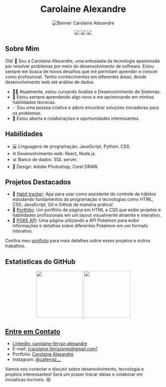 <h1 align="center">Carolaine Alexandre</h1>
<p align="center">
  <img src="https://www.canva.com/design/DAFnPIBDag8/oA5C6bcejYFt39P6JYPTqQ/edit?utm_content=DAFnPIBDag8&utm_campaign=designshare&utm_medium=link2&utm_source=sharebutton" alt="Banner Carolaine Alexandre">
</p>

<p align="center">
  <a href="https://www.linkedin.com/in/carolaine-ferraz-alexandre/"><img src="https://img.shields.io/badge/LinkedIn-Connect-blue?style=for-the-badge&logo=linkedin"></a>
  <a href="https://www.instagram.com/caferraz__/"><img src="https://img.shields.io/badge/Instagram-Follow-E4405F?style=for-the-badge&logo=instagram"></a>
  <a href="https://www.behance.net/carolaiferraz"><img src="https://img.shields.io/badge/Behance-View-053eff?style=for-the-badge&logo=behance"></a>
</p>

## Sobre Mim

Olá! 👋 Sou a Carolaine Alexandre, uma entusiasta da tecnologia apaixonada por resolver problemas por meio do desenvolvimento de software. Estou sempre em busca de novos desafios que me permitam aprender e crescer como profissional. Tenho conhecimentos em diferentes áreas, desde desenvolvimento web até análise de dados.

- 👩‍💻 Atualmente, estou cursando Análise e Desenvolvimento de Sistemas.
- 🌱 Estou sempre aprendendo algo novo e me aprimorando em minhas habilidades técnicas.
- 💡 Sou uma pessoa criativa e adoro encontrar soluções inovadoras para os problemas.
- 💬 Estou aberta a colaborações e oportunidades interessantes.

## Habilidades

- 💻 Linguagens de programação: JavaScript, Python, CSS.
- 🌐 Desenvolvimento web: React, Node.js.
- 📊 Banco de dados: SQL server.
- 🎨 Design: Adobe Photoshop, Corel DRAW.

## Projetos Destacados

- 🚀 [Habit tracker](https://carolainealexandre.github.io/nlwSetup-rocketseat-habits/): App para usar como assistente de controle de hábitos estudando fundamentos da programação e tecnologias como HTML, CSS, JavaScript, Git e Github de maneira prática!
- 🚀 [Portfólio](https://carolainealexandre.github.io/Carolaine-Alexandre/): Um portfólio de página em HTML e CSS que exibe projetos e habilidades profissionais em um layout visualmente atraente e interativo.
- 🚀 [POKE API](https://carolainealexandre.github.io/desafio-pokeApi/): Uma página utilizando a API Pokémon para exibir informações e detalhes sobre diferentes Pokémon em um formato interativo.

Confira meu [portfolio](https://carolainealexandre.github.io/Carolaine-Alexandre) para mais detalhes sobre esses projetos e outros trabalhos.

## Estatísticas do GitHub

<div align="center">
  <a href="https://github.com/CarolaineAlexandre">
  <img height="150em" src="https://github-readme-stats.vercel.app/api?username=CarolaineAlexandre&show_icons=true&theme=outrun&include_all_commits=true&count_private=true"/>
  <img height="150em" src="https://github-readme-stats.vercel.app/api/top-langs/?username=CarolaineAlexandre&layout=compact&langs_count=7&theme=outrun"/>
</div>

## Entre em Contato

- LinkedIn: [carolaine-ferraz-alexandre](https://www.linkedin.com/in/carolaine-ferraz-alexandre/)
- E-mail: [carolaine.ferrazemp@gmail.com]
- Portfolio: [Carolaine Alexandre](https://carolainealexandre.github.io/Carolaine-Alexandre/)
- Instagram: [@caferraz__](https://www.instagram.com/caferraz__/)

Vamos nos conectar e discutir sobre desenvolvimento, tecnologia e projetos interessantes! Será um prazer trocar ideias e colaborar em iniciativas incríveis. 😄


